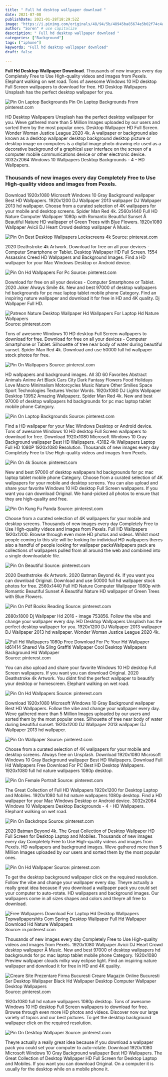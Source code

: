 ```yaml
---
title: " Full hd desktop wallpaper download "
date: 2021-07-08
publishDate: 2021-01-28T18:29:52Z
image: "https://i.pinimg.com/originals/48/94/5b/48945ba85674e5b02f74c4a160d20f34.jpg"
author: "Soren" # use capitalize
description: " Full hd desktop wallpaper download "
categories: ["Background"]
tags: ["iphone"]
keywords: "Full hd desktop wallpaper download"
draft: false

---
```



**Full Hd Desktop Wallpaper Download**. Thousands of new images every day Completely Free to Use High-quality videos and images from Pexels. Elephant walking on wet road. Tons of awesome Windows 10 HD desktop Full Screen wallpapers to download for free. HD Desktop Wallpapers Unsplash has the perfect desktop wallpaper for you.

![Pin On Laptop Backgrounds](https://i.pinimg.com/originals/ad/1c/53/ad1c538deaa3c6b9af9d82d49540b8c7.jpg "Pin On Laptop Backgrounds")
Pin On Laptop Backgrounds From pinterest.com


HD Desktop Wallpapers Unsplash has the perfect desktop wallpaper for you. Weve gathered more than 5 Million Images uploaded by our users and sorted them by the most popular ones. Desktop Wallpaper HD Full Screen. Wonder Woman Justice League 2020 4k. A wallpaper or background also known as a desktop wallpaper desktop background desktop picture or desktop image on computers is a digital image photo drawing etc used as a decorative background of a graphical user interface on the screen of a computer mobile communications device or other electronic device. 3032x2064 Windows 10 Wallpapers Desktop Backgrounds - 4 - HD Wallpapers.

### Thousands of new images every day Completely Free to Use High-quality videos and images from Pexels.

Download 1920x1080 Microsoft Windows 10 Gray Background wallpaper Best HD Wallpapers. 1920x1200 DJ Wallpaper 2013 wallpaper DJ Wallpaper 2013 hd wallpaper. Choose from a curated selection of 4K wallpapers for your mobile and desktop screens. Spider Man Red 4k. 2560x1440 Full HD Nature Computer Wallpaper 1080p with Romantic Beautiful Sunset Â Beautiful Nature HD wallpaper of Green Trees with Blue Flowers. 1920x1080 Wallpaper Avicii DJ Heart Crowd desktop wallpaper Â Music.


![Pin On Best Desktop Wallpapers Lockscreens 4k](https://i.pinimg.com/originals/cc/02/6e/cc026ec78a9d305ffa3b79c94a1e8f4b.jpg "Pin On Best Desktop Wallpapers Lockscreens 4k")
Source: pinterest.com

2020 Deathstroke 4k Artwork. Download for free on all your devices - Computer Smartphone or Tablet. Desktop Wallpaper HD Full Screen. 1554 Assassins Creed HD Wallpapers and Background Images. Find a HD wallpaper for your Mac Windows Desktop or Android device.

![Pin On Hd Wallpapers For Pc](https://i.pinimg.com/originals/ae/89/55/ae89554c7a8570768d20bd8643895946.jpg "Pin On Hd Wallpapers For Pc")
Source: pinterest.com

Download for free on all your devices - Computer Smartphone or Tablet. 2020 Joker Always Smile 4k. New and best 97000 of desktop wallpapers hd backgrounds for pc mac laptop tablet mobile phone Category. Find an inspiring nature wallpaper and download it for free in HD and 4K quality. Dj Wallpaper Full HD.

![Patreon Nature Desktop Wallpaper Hd Wallpapers For Laptop Hd Nature Wallpapers](https://i.pinimg.com/originals/14/34/67/14346719da2a651e5d59486e36951284.jpg "Patreon Nature Desktop Wallpaper Hd Wallpapers For Laptop Hd Nature Wallpapers")
Source: pinterest.com

Tons of awesome Windows 10 HD desktop Full Screen wallpapers to download for free. Download for free on all your devices - Computer Smartphone or Tablet. Silhouette of tree near body of water during beautiful sunset. Spider Man Red 4k. Download and use 50000 full hd wallpaper stock photos for free.

![Pin On Wallpapers](https://i.pinimg.com/originals/f6/e9/2d/f6e92dd8fbea29f2392e39202e1c7424.jpg "Pin On Wallpapers")
Source: pinterest.com

HD wallpapers and background images. All 3D 60 Favorites Abstract Animals Anime Art Black Cars City Dark Fantasy Flowers Food Holidays Love Macro Minimalism Motorcycles Music Nature Other Smilies Space Sport Technologies Textures Vector Words. 1920x1080 DJ Lights Wallpaper Desktop 13952 Amazing Wallpaperz. Spider Man Red 4k. New and best 97000 of desktop wallpapers hd backgrounds for pc mac laptop tablet mobile phone Category.

![Pin On Laptop Backgrounds](https://i.pinimg.com/originals/ad/1c/53/ad1c538deaa3c6b9af9d82d49540b8c7.jpg "Pin On Laptop Backgrounds")
Source: pinterest.com

Find a HD wallpaper for your Mac Windows Desktop or Android device. Tons of awesome Windows 10 HD desktop Full Screen wallpapers to download for free. Download 1920x1080 Microsoft Windows 10 Gray Background wallpaper Best HD Wallpapers. 43182 4k Wallpapers Laptop Full HD 1080P 1920x1080 Resolution. Thousands of new images every day Completely Free to Use High-quality videos and images from Pexels.

![Pin On 4k](https://i.pinimg.com/originals/8c/ed/d0/8cedd0d96cc1c0f5348a2096c58418c0.jpg "Pin On 4k")
Source: pinterest.com

New and best 97000 of desktop wallpapers hd backgrounds for pc mac laptop tablet mobile phone Category. Choose from a curated selection of 4K wallpapers for your mobile and desktop screens. You can also upload and share your favorite Windows 10 HD desktop Full Screen wallpapers. If you want you can download Original. We hand-picked all photos to ensure that they are high-quality and free.

![Pin On Kung Fu Panda](https://i.pinimg.com/474x/b2/56/47/b25647518df4443be5b08b6a9d5a3c84.jpg "Pin On Kung Fu Panda")
Source: pinterest.com

Choose from a curated selection of 4K wallpapers for your mobile and desktop screens. Thousands of new images every day Completely Free to Use High-quality videos and images from Pexels. Full HD Wallpapers 1920x1200. Browse through even more HD photos and videos. Whilst most people coming to this site will be looking for individual HD wallpapers theres also a handful of people looking for wallpaper packsWallpapers pack are collections of wallpapers pulled from all around the web and combined into a single downloadable file.

![Pin On Beautiful](https://i.pinimg.com/originals/91/7c/92/917c926f85919f170595f5a0bf072602.jpg "Pin On Beautiful")
Source: pinterest.com

2020 Deathstroke 4k Artwork. 2020 Batman Beyond 4k. If you want you can download Original. Download and use 50000 full hd wallpaper stock photos for free. 2560x1440 Full HD Nature Computer Wallpaper 1080p with Romantic Beautiful Sunset Â Beautiful Nature HD wallpaper of Green Trees with Blue Flowers.

![Pin On Pdf Books Reading](https://i.pinimg.com/originals/c8/b1/e8/c8b1e8f5ea7591e9a0c76a25ae659d68.jpg "Pin On Pdf Books Reading")
Source: pinterest.com

2880x1800 Dj Wallpaper Hd 2016 - image 753856. Follow the vibe and change your wallpaper every day. HD Desktop Wallpapers Unsplash has the perfect desktop wallpaper for you. 1920x1200 DJ Wallpaper 2013 wallpaper DJ Wallpaper 2013 hd wallpaper. Wonder Woman Justice League 2020 4k.

![Full Hd Wallpapers 1080p Free Download For Pc Your Hd Wallpaper Id61414 Shared Via Sling Graffiti Wallpaper Cool Desktop Wallpapers Background Hd Wallpaper](https://i.pinimg.com/originals/57/14/0a/57140a6738acb76f45a134ad8abb79bb.jpg "Full Hd Wallpapers 1080p Free Download For Pc Your Hd Wallpaper Id61414 Shared Via Sling Graffiti Wallpaper Cool Desktop Wallpapers Background Hd Wallpaper")
Source: pinterest.com

You can also upload and share your favorite Windows 10 HD desktop Full Screen wallpapers. If you want you can download Original. 2020 Deathstroke 4k Artwork. You didnt find the perfect wallpaper to beautify your desktop or homescreen. Elephant walking on wet road.

![Pin On Hd Wallpapers](https://i.pinimg.com/originals/16/36/fb/1636fb5bdd0b97b09b688b9243f350e7.jpg "Pin On Hd Wallpapers")
Source: pinterest.com

Download 1920x1080 Microsoft Windows 10 Gray Background wallpaper Best HD Wallpapers. Follow the vibe and change your wallpaper every day. Weve gathered more than 5 Million Images uploaded by our users and sorted them by the most popular ones. Silhouette of tree near body of water during beautiful sunset. 1920x1200 DJ Wallpaper 2013 wallpaper DJ Wallpaper 2013 hd wallpaper.

![Pin On Wallpaper](https://i.pinimg.com/originals/98/88/39/98883983df91cdb54c13cf80dbf9704f.png "Pin On Wallpaper")
Source: pinterest.com

Choose from a curated selection of 4K wallpapers for your mobile and desktop screens. Always free on Unsplash. Download 1920x1080 Microsoft Windows 10 Gray Background wallpaper Best HD Wallpapers. Download Full Hd Wallpapers Free Download For PC Best HD Desktop Wallpapers. 1920x1080 full hd nature wallpapers 1080p desktop.

![Pin On Female Portrait](https://i.pinimg.com/originals/3e/78/ab/3e78ab6cfbc137ff2b47b2d517ef4d12.jpg "Pin On Female Portrait")
Source: pinterest.com

The Great Collection of Full HD Wallpapers 1920x1200 for Desktop Laptop and Mobiles. 1920x1080 full hd nature wallpapers 1080p desktop. Find a HD wallpaper for your Mac Windows Desktop or Android device. 3032x2064 Windows 10 Wallpapers Desktop Backgrounds - 4 - HD Wallpapers. Elephant walking on wet road.

![Pin On Backdrops](https://i.pinimg.com/originals/c1/0a/f8/c10af8e4c356c4480a960485fd19e8ce.jpg "Pin On Backdrops")
Source: pinterest.com

2020 Batman Beyond 4k. The Great Collection of Desktop Wallpaper HD Full Screen for Desktop Laptop and Mobiles. Thousands of new images every day Completely Free to Use High-quality videos and images from Pexels. HD wallpapers and background images. Weve gathered more than 5 Million Images uploaded by our users and sorted them by the most popular ones.

![Pin On Hd Wallpaper](https://i.pinimg.com/originals/6f/fb/8f/6ffb8f97f6850ac73cf12b5fe68b3e04.jpg "Pin On Hd Wallpaper")
Source: pinterest.com

To get the desktop background wallpaper click on the required resolution. Follow the vibe and change your wallpaper every day. Theyre actually a really great idea because if you download a wallpaper pack you could set your computer to auto-rotate. HD wallpapers and background images. Our wallpapers come in all sizes shapes and colors and theyre all free to download.

![Free Wallpapers Download For Laptop Hd Desktop Wallpapers Topwallpapershits Com Spring Desktop Wallpaper Full Hd Wallpaper Download Hd Nature Wallpapers](https://i.pinimg.com/originals/7f/47/3d/7f473dbd1cebc3fe8f3547a862230f1d.jpg "Free Wallpapers Download For Laptop Hd Desktop Wallpapers Topwallpapershits Com Spring Desktop Wallpaper Full Hd Wallpaper Download Hd Nature Wallpapers")
Source: in.pinterest.com

Thousands of new images every day Completely Free to Use High-quality videos and images from Pexels. 1920x1080 Wallpaper Avicii DJ Heart Crowd desktop wallpaper Â Music. New and best 97000 of desktop wallpapers hd backgrounds for pc mac laptop tablet mobile phone Category. 1920x1080 Preview wallpaper clouds milky way eclipse light. Find an inspiring nature wallpaper and download it for free in HD and 4K quality.

![Creare Site Prezentare Firma Bucuresti Creare Magazin Online Bucuresti Ser Desktop Wallpaper Black Hd Wallpaper Desktop Computer Wallpaper Desktop Wallpapers](https://i.pinimg.com/originals/b7/fe/2e/b7fe2ed5a1a8fe4ed5427576344e16cd.jpg "Creare Site Prezentare Firma Bucuresti Creare Magazin Online Bucuresti Ser Desktop Wallpaper Black Hd Wallpaper Desktop Computer Wallpaper Desktop Wallpapers")
Source: pinterest.com

1920x1080 full hd nature wallpapers 1080p desktop. Tons of awesome Windows 10 HD desktop Full Screen wallpapers to download for free. Browse through even more HD photos and videos. Discover now our large variety of topics and our best pictures. To get the desktop background wallpaper click on the required resolution.

![Pin On Desktop Wallpaper](https://i.pinimg.com/originals/48/94/5b/48945ba85674e5b02f74c4a160d20f34.jpg "Pin On Desktop Wallpaper")
Source: pinterest.com

Theyre actually a really great idea because if you download a wallpaper pack you could set your computer to auto-rotate. Download 1920x1080 Microsoft Windows 10 Gray Background wallpaper Best HD Wallpapers. The Great Collection of Desktop Wallpaper HD Full Screen for Desktop Laptop and Mobiles. If you want you can download Original. On a computer it is usually for the desktop while on a mobile phone it.

